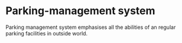# Parking-management system
 Parking management system emphasises all the abilities of an regular parking facilities in outside world.
